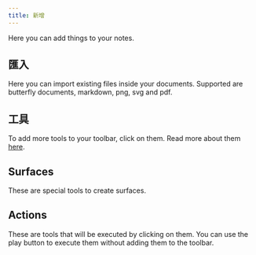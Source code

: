 ```yaml
---
title: 新增
---
```


Here you can add things to your notes.

## 匯入

Here you can import existing files inside your documents.
Supported are butterfly documents, markdown, png, svg and pdf.

## 工具

To add more tools to your toolbar, click on them.
Read more about them [here](../tools).

## Surfaces

These are special tools to create surfaces.

## Actions

These are tools that will be executed by clicking on them.
You can use the play button to execute them without adding them to the toolbar.
